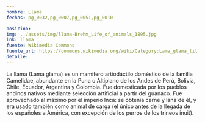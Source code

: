 ```yaml
---
nombre: Llama
fechas: pg_0032,pg_0007,pg_0051,pg_0010

posicion: 
img: ../assets/img/llama-Brehm_Life_of_animals_1895.jpg
lnk: llama
fuente: Wikimedia Commons
fuente_url: https://commons.wikimedia.org/wiki/Category:Lama_glama_(illustrations)#/media/File:Brehm's_Life_of_animals_-_a_complete_natural_history_for_popular_home_instruction_and_for_the_use_of_schools_(1895)_(19790575574).jpg
detalle: 
---
```


<p>La llama (Lama glama) es un mamífero artiodáctilo doméstico de la familia Camelidae, abundante en la Puna o Altiplano de los Andes de Perú, Bolivia, Chile, Ecuador, Argentina y Colombia. Fue domesticada por los pueblos andinos nativos mediante selección artificial a partir del guanaco. Fue aprovechado al máximo por el imperio Inca: se obtenía carne y lana de él, y era usado también como animal de carga (el único antes de la llegada de los españoles a América, con excepción de los perros de los trineos inuit).</p>

